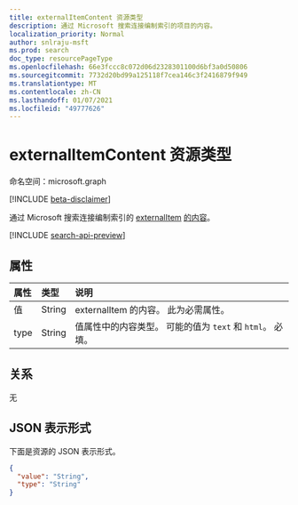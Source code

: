 ```yaml
---
title: externalItemContent 资源类型
description: 通过 Microsoft 搜索连接编制索引的项目的内容。
localization_priority: Normal
author: snlraju-msft
ms.prod: search
doc_type: resourcePageType
ms.openlocfilehash: 66e3fccc8c072d06d2328301100d6bf3a0d50806
ms.sourcegitcommit: 7732d20bd99a125118f7cea146c3f2416879f949
ms.translationtype: MT
ms.contentlocale: zh-CN
ms.lasthandoff: 01/07/2021
ms.locfileid: "49777626"
---
```

# <a name="externalitemcontent-resource-type"></a>externalItemContent 资源类型

命名空间：microsoft.graph

[!INCLUDE [beta-disclaimer](../../includes/beta-disclaimer.md)]

通过 Microsoft 搜索连接编制索引的 [externalItem](externalitem.md) [的内容](externalconnection.md)。

[!INCLUDE [search-api-preview](../../includes/search-api-preview-signup.md)]

## <a name="properties"></a>属性

| 属性 | 类型   | 说明                                                                                 |
|:---------|:-------|:--------------------------------------------------------------------------------------------|
| 值    | String | externalItem 的内容。 此为必需属性。                                                 |
| type     | String | 值属性中的内容类型。 可能的值为 `text` 和 `html`。 必填。 |

## <a name="relationships"></a>关系

无

## <a name="json-representation"></a>JSON 表示形式

下面是资源的 JSON 表示形式。

<!-- {
  "blockType": "resource",
  "optionalProperties": [

  ],
  "@odata.type": "microsoft.graph.externalItemContent"
}-->

```json
{
  "value": "String",
  "type": "String"
}
```

<!-- uuid: 16cd6b66-4b1a-43a1-adaf-3a886856ed98
2019-02-04 14:57:30 UTC -->
<!-- {
  "type": "#page.annotation",
  "description": "externalItemContent resource",
  "keywords": "",
  "section": "documentation",
  "tocPath": "",
  "suppressions": []
}-->


